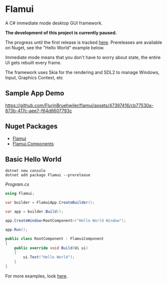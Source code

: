 # Flamui
A C# immediate mode desktop GUI framework.

**The development of this project is currently paused.**

The progress until the first release is tracked [here](https://github.com/FlurinBruehwiler/flamui/issues/13).
Prereleases are available on Nuget, see the "Hello World" example below.

Immediate mode means that you don't have to worry about state, the entire UI gets rebuilt every frame.

The framework uses Skia for the rendering and SDL2 to manage Windows, Input, Graphics Context, etc

## Sample App Demo

https://github.com/FlurinBruehwiler/flamui/assets/47397416/cb77530a-873b-417c-aee7-f64d6607793c

## Nuget Packages
- [Flamui](https://www.nuget.org/packages/Flamui)
- [Flamui.Components](https://www.nuget.org/packages/Flamui.Components)

## Basic Hello World

````
dotnet new console
dotnet add package Flamui --prerelease
````

*Program.cs*
```csharp
using Flamui;

var builder = FlamuiApp.CreateBuilder();

var app = builder.Build();

app.CreateWindow<RootComponent>("Hello World Window");

app.Run();

public class RootComponent : FlamuiComponent
{
    public override void Build(Ui ui)
    {
        ui.Text("Hello World");
    }   
}
```

For more examples, look [here](./docs/Examples.md).
